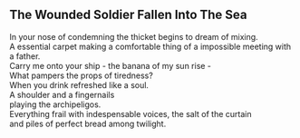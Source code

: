 The Wounded Soldier Fallen Into The Sea
---------------------------------------
In your nose of condemning the thicket begins to dream of mixing.  
A essential carpet making a comfortable thing of a impossible meeting with a father.  
Carry me onto your ship - the banana of my sun rise -  
What pampers the props of tiredness?  
When you drink refreshed like a soul.  
A shoulder and a fingernails  
playing the archipeligos.  
Everything frail with indespensable voices, the salt of the curtain  
and piles of perfect bread among twilight.  
